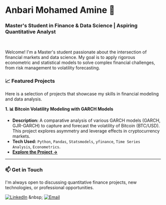 # Anbari Mohamed Amine 👋

### Master's Student in Finance & Data Science | Aspiring Quantitative Analyst

<br>

Welcome! I'm a Master's student passionate about the intersection of financial markets and data science. My goal is to apply rigorous econometric and statistical models to solve complex financial challenges, from risk management to volatility forecasting.

### 📈 Featured Projects

Here is a selection of projects that showcase my skills in financial modeling and data analysis.

**1. 📊 Bitcoin Volatility Modeling with GARCH Models**
   - **Description:** A comparative analysis of various GARCH models (GARCH, GJR-GARCH) to capture and forecast the volatility of Bitcoin (BTC/USD). This project explores asymmetry and leverage effects in cryptocurrency markets.
   - **Tech Used:** `Python`, `Pandas`, `Statsmodels`, `yfinance`, `Time Series Analysis`, `Econometrics`.
   - **[Explore the Project ->](https://github.com/Anbari07/projet-volatilite-bitcoin)**


---

### 📫 Get in Touch

I'm always open to discussing quantitative finance projects, new technologies, or professional opportunities.

[![LinkedIn](https://img.shields.io/badge/LinkedIn-0A66C2?style=for-the-badge&logo=linkedin&logoColor=white)]([https://www.linkedin.com/in/YOUR_LINKEDIN_PROFILE/](https://www.linkedin.com/in/mohamed-amine-anbari/))
&nbsp;
[![Email](https://img.shields.io/badge/Email-D14836?style=for-the-badge&logo=gmail&logoColor=white)](mailto:mohamadamineanb@gmail.com)
